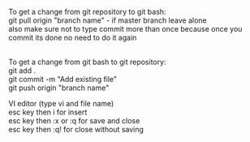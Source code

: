 To get a change from git repository to git bash:  <br />
git pull origin "branch name" - if master branch leave alone <br />
also make sure not to type commit more than once because once you commit its done no need to do it again<br />
<br />

To get a change from git bash to git repository:<br />
git add .<br />
git commit -m "Add existing file"<br />
git push origin "branch name"<br />


VI editor (type vi and file name)<br />
esc key then i for insert<br />
esc key then :x or :q for save and close<br />
esc key then :q! for close without saving <br />
